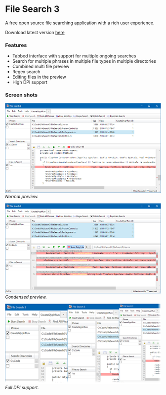 File Search 3
=============

A free open source file searching application with a rich user experience.

Download latest version [here](https://jonashertzman.github.io/FileSearch3/download/FileSearch3.zip)

### Features

- Tabbed interface with support for multiple ongoing searches
- Search for multiple phrases in multiple file types in multiple directories
- Combined multi file preview
- Regex search
- Editing files in the preview
- High DPI support

### Screen shots
![screen](docs/images/screen1.png)
*Normal preview.*

![screen](docs/images/screen2.png)
*Condensed preview.*

![screen](docs/images/screen3.png)
*Full DPI support.*
